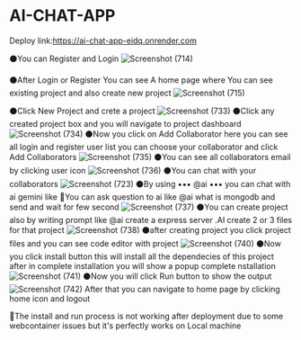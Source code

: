 # AI-CHAT-APP

Deploy link:https://ai-chat-app-eidq.onrender.com

⚫You can Register and Login
![Screenshot (714)](https://github.com/user-attachments/assets/c74ef04d-5171-4459-9358-37a3bd2f7b81)

⚫After Login or Register You can see A home page where You can see existing project and also create new project
![Screenshot (715)](https://github.com/user-attachments/assets/93ed4a10-9011-443d-841f-362a2edbd161)

⚫Click New Project and crete a project
![Screenshot (733)](https://github.com/user-attachments/assets/f2f645f3-fedf-44c7-9188-5d371c82d503)
⚫Click any created project box and you will navigate to project dashboard
![Screenshot (734)](https://github.com/user-attachments/assets/ba4a62dc-1492-4f31-b207-962051c7e05d)
⚫Now you click on Add Collaborator here you can see all login and register user list you can choose your collaborator and click Add Collaborators
![Screenshot (735)](https://github.com/user-attachments/assets/00cad25b-e03d-4673-b1af-f08787a9a914)
⚫You can see all collaborators email by clicking user icon
![Screenshot (736)](https://github.com/user-attachments/assets/9450dc8e-ae06-4fda-af55-8187e0a09cb6)
⚫You can chat with your collaborators
![Screenshot (723)](https://github.com/user-attachments/assets/617f50dd-f510-41f7-b45c-34e3a7a21e15)
⚫By using  ▪️▪️▪️ @ai ▪️▪️▪️ you can chat with ai gemini like 🔵You can ask question to ai like @ai what is mongodb and send and wait for few second
![Screenshot (737)](https://github.com/user-attachments/assets/215c04a8-3abe-4db7-b131-f05bbb185a31)
⚫You can create project also by writing prompt like @ai create a express server .AI create 2 or 3 files for that project
![Screenshot (738)](https://github.com/user-attachments/assets/e3e000c3-f41d-4feb-be17-e46b1abe5fd2)
⚫after creating project you click project files and you can see code editor with project
![Screenshot (740)](https://github.com/user-attachments/assets/1c141f64-2ecf-473b-93ca-9d5cb430007b)
⚫Now you click install button this will install all the dependecies of this project after in complete installation you will show a popup complete nstallation
![Screenshot (741)](https://github.com/user-attachments/assets/c28bf78e-32ee-411c-ac85-f2bdf97ab1f6)
⚫Now you will click Run button to show the output
![Screenshot (742)](https://github.com/user-attachments/assets/a71c2a1c-996b-4b38-99c9-e7b8eeca11c7)
After that you can navigate to home page by clicking home icon and logout


🔴The install and run process is not working after deployment due to some webcontainer issues but it's perfectly works on Local machine
